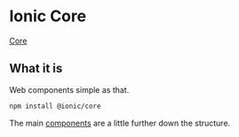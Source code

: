 # Ionic Core

<a href="https://github.com/ionic-team/ionic/tree/core" target="_blank">Core</a>

## What it is

Web components simple as that.

```bash
npm install @ionic/core
```

The main <a href="https://github.com/ionic-team/ionic/tree/core/packages/core/src/components" target="_blank">components</a> are a little further down the structure.
